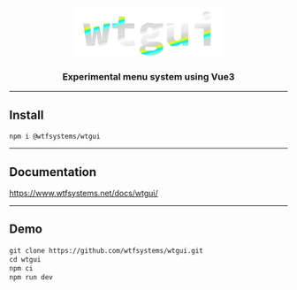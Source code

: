 <p align="center">
<img src="./public/wtgui_logo.png"/>
</p>
<h3 align="center">Experimental menu system using Vue3</h3>

-----

##  Install

```
npm i @wtfsystems/wtgui
```

-----

## Documentation
<https://www.wtfsystems.net/docs/wtgui/>

-----

## Demo

```
git clone https://github.com/wtfsystems/wtgui.git
cd wtgui
npm ci
npm run dev
```
